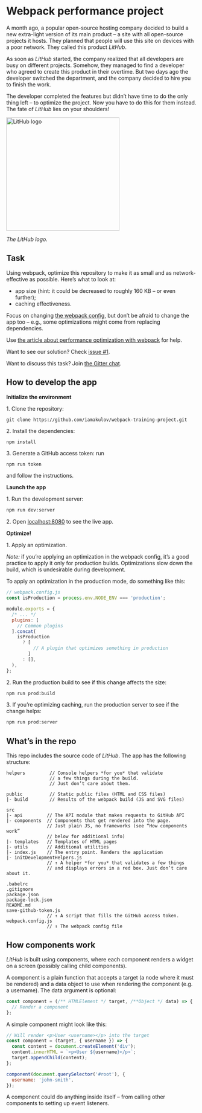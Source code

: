  # Webpack performance project

A month ago, a popular open-source hosting company decided to build a new extra-light version of its main product – a site with all open-source projects it hosts. They planned that people will use this site on devices with a poor network. They called this product _LitHub_.

As soon as _LitHub_ started, the company realized that all developers are busy on different projects. Somehow, they managed to find a developer who agreed to create this product in their overtime. But two days ago the developer switched the department, and the company decided to hire you to finish the work.

The developer completed the features but didn’t have time to do the only thing left – to optimize the project. Now you have to do this for them instead. The fate of _LitHub_ lies on your shoulders!

<img src="https://i.imgur.com/oRM0kqB.png" alt="LitHub logo" width="300">

_The LitHub logo._

## Task

Using webpack, optimize this repository to make it as small and as network-effective as possible. Here’s what to look at:

* app size (hint: it could be decreased to roughly 160 KB – or even further);
* caching effectiveness.

Focus on changing [the webpack config](./webpack.config.js), but don’t be afraid to change the app too – e.g., some optimizations might come from replacing dependencies.

Use [the article about performance optimization with webpack](https://developers.google.com/web/fundamentals/performance/webpack/) for help.

Want to see our solution? Check [issue #1](https://github.com/iamakulov/webpack-training-project/issues/1).

Want to discuss this task? Join [the Gitter chat](https://gitter.im/Webpack-Training-Project/Lobby).

## How to develop the app

**Initialize the environment**

1\. Clone the repository:

```
git clone https://github.com/iamakulov/webpack-training-project.git
```

2\. Install the dependencies:

```bash
npm install
```

3\. Generate a GitHub access token: run

```
npm run token
```

and follow the instructions.

**Launch the app**

1\. Run the development server:

```bash
npm run dev:server
```

2\. Open [localhost:8080](http://localhost:8080) to see the live app.

**Optimize!**

1\. Apply an optimization.

_Note:_ if you’re applying an optimization in the webpack config, it’s a good practice to apply it only for production builds. Optimizations slow down the build, which is undesirable during development.

To apply an optimization in the production mode, do something like this:

```js
// webpack.config.js
const isProduction = process.env.NODE_ENV === 'production';

module.exports = {
  /* ... */
  plugins: [
    // Common plugins
  ].concat(
    isProduction
      ? [
          // A plugin that optimizes something in production
        ]
      : [],
  ),
};
```

2\. Run the production build to see if this change affects the size:

```bash
npm run prod:build
```

3\. If you’re optimizing caching, run the production server to see if the change helps:

```bash
npm run prod:server
```

## What’s in the repo

This repo includes the source code of _LitHub_. The app has the following structure:

```
helpers         // Console helpers *for you* that validate
                // a few things during the build.
                // Just don’t care about them.

public          // Static public files (HTML and CSS files)
|- build        // Results of the webpack build (JS and SVG files)

src
|- api         // The API module that makes requests to GitHub API
|- components  // Components that get rendered into the page.
               // Just plain JS, no frameworks (see “How components work”
               // below for additional info)
|- templates   // Templates of HTML pages
|- utils       // Additional utilities
|- index.js    // The entry point. Renders the application
|- initDevelopmentHelpers.js
               // ↑ A helper *for you* that validates a few things
               // and displays errors in a red box. Just don’t care about it.

.babelrc
.gitignore
package.json
package-lock.json
README.md
save-github-token.js
               // ↑ A script that fills the GitHub access token.
webpack.config.js
               // ↑ The webpack config file
```

## How components work

_LitHub_ is built using components, where each component renders a widget on a screen (possibly calling child components).

A component is a plain function that accepts a target (a node where it must be rendered) and a data object to use when rendering the component (e.g. a username). The data argument is optional:

```js
const component = (/** HTMLElement */ target, /**Object */ data) => {
  // Render a component
};
```

A simple component might look like this:

```js
// Will render <p>User <username></p> into the target
const component = (target, { username }) => {
  const content = document.createElement('div');
  content.innerHTML = `<p>User ${username}</p>`;
  target.appendChild(content);
};

component(document.querySelector('#root'), {
  username: 'john-smith',
});
```

A component could do anything inside itself – from calling other components to setting up event listeners.

